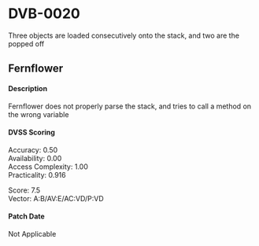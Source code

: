 # DVB-0020
Three objects are loaded consecutively onto the stack, and two are the popped off

##  Fernflower
#### Description
Fernflower does not properly parse the stack, and tries to call a method on the wrong variable

#### DVSS Scoring
Accuracy: 0.50  
Availability: 0.00  
Access Complexity: 1.00  
Practicality: 0.916  
  
Score: 7.5  
Vector: A:B/AV:E/AC:VD/P:VD 

#### Patch Date
Not Applicable

